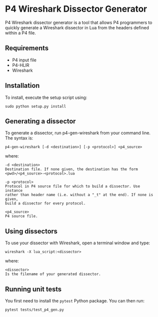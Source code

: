 # P4 Wireshark Dissector Generator
P4 Wireshark dissector generator is a tool that allows P4 programmers to quickly
generate a Wireshark dissector in Lua from the headers defined within a P4 file.

## Requirements

* P4 input file
* P4-HLIR
* Wireshark

## Installation
To install, execute the setup script using:

    sudo python setup.py install

## Generating a dissector
To generate a dissector, run p4-gen-wireshark from your command line. The syntax
is:

    p4-gen-wireshark [-d <destination>] [-p <protocol>] <p4_source>

where:

    -d <destination>
    Destination file. If none given, the destination has the form
    <pwd>/<p4_source>-<protocol>.lua

    -p <protocol>
    Protocol in P4 source file for which to build a dissector. Use instance
    rather than header name (i.e. without a "_t" at the end). If none is given,
    build a dissector for every protocol.

    <p4_source>
    P4 source file.

## Using dissectors
To use your dissector with Wireshark, open a terminal window and type:

    wireshark -X lua_script:<dissector>

where:

    <dissector>
    Is the filename of your generated dissector.

## Running unit tests
You first need to install the `pytest` Python package. You can then run:

    pytest tests/test_p4_gen.py
